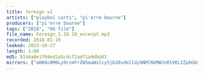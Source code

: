 ```yaml
---
title: foreign v1
artists: ["playboi carti", "pi'erre bourne"]
producers: ["pi'erre bourne"]
tags: ["2018", "OG file"]
file_name: Foreign_1.19.18_excerpt.mp3
recorded: 2018-01-19
leaked: 2023-10-27
length: 3:00
md5: 9144a8e1f04ed2a5cdcf2adf1a9dbdd2
mirrors: ["aHR0cHM6Ly9rcmFrZW5maWxlcy5jb20vdmlldy9NMlNkMWJnR1VKL2ZpbGUuaHRtbA==", "aHR0cHM6Ly9kYnJlZS5vcmcvdi81MTY2ZGI="]
---
```

